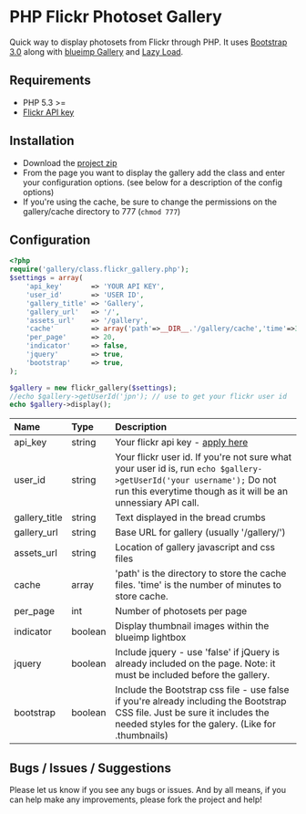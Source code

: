 PHP Flickr Photoset Gallery
===========================

Quick way to display photosets from Flickr through PHP. It uses [Bootstrap 3.0](http:://getbootstrap.com) along with [blueimp Gallery](https://github.com/blueimp/Gallery) and [Lazy Load](https://github.com/tuupola/jquery_lazyload).

Requirements
------------

- PHP 5.3 >=
- [Flickr API key](http://www.flickr.com/services/apps/create/apply)

Installation
------------

- Download the [project zip](https://github.com/jveldboom/flickr-gallery/archive/master.zip)
- From the page you want to display the gallery add the class and enter your configuration options. (see below for a description of the config options)
- If you're using the cache, be sure to change the permissions on the gallery/cache directory to 777 (`chmod 777`)

Configuration
-------------

```php
<?php
require('gallery/class.flickr_gallery.php');
$settings = array(
	'api_key'       => 'YOUR API KEY',
	'user_id'       => 'USER ID',
	'gallery_title' => 'Gallery',
	'gallery_url'   => '/',
	'assets_url'    => '/gallery',
	'cache'         => array('path'=>__DIR__.'/gallery/cache','time'=>30),
	'per_page'      => 20,
	'indicator'     => false,
	'jquery'        => true,
	'bootstrap'     => true,
);

$gallery = new flickr_gallery($settings);
//echo $gallery->getUserId('jpn'); // use to get your flickr user id
echo $gallery->display();
```

| Name | Type | Description |
|:-----|:--------|:------------|
| api_key | string | Your flickr api key - [apply here](http://www.flickr.com/services/apps/create/apply)
| user_id | string | Your flickr user id. If you're not sure what your user id is, run `echo $gallery->getUserId('your username');` Do not run this everytime though as it will be an unnessiary API call.
| gallery_title | string | Text displayed in the bread crumbs
| gallery_url | string | Base URL for gallery (usually '/gallery/')
| assets_url | string |  Location of gallery javascript and css files
| cache | array | 'path' is the directory to store the cache files. 'time' is the number of minutes to store cache.
| per_page | int | Number of photosets per page
| indicator | boolean | Display thumbnail images within the blueimp lightbox
| jquery | boolean | Include jquery - use 'false' if jQuery is already included on the page. Note: it must be included before the gallery.
| bootstrap | boolean | Include the Bootstrap css file - use false if you're already including the Bootstrap CSS file. Just be sure it includes the needed styles for the galery. (Like for .thumbnails)


Bugs / Issues / Suggestions
---------------------------

Please let us know if you see any bugs or issues. And by all means, if you can help make any improvements, please fork the project and help!